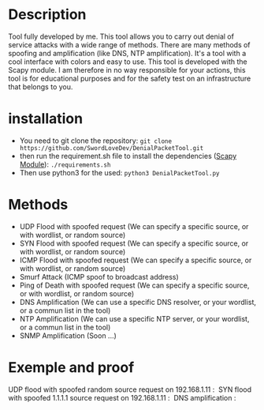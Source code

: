 # Description
Tool fully developed by me. This tool allows you to carry out denial of service attacks with a wide range of methods. There are many methods of spoofing and amplification (like DNS, NTP amplification). It's a tool with a cool interface with colors and easy to use. This tool is developed with the Scapy module. I am therefore in no way responsible for your actions, this tool is for educational purposes and for the safety test on an infrastructure that belongs to you.

# installation
- You need to git clone the repository: `git clone https://github.com/SwordLoveDev/DenialPacketTool.git`
- then run the requirement.sh file to install the dependencies ([Scapy Module](https://scapy.net/)): `./requirements.sh`
- Then use python3 for the used: `python3 DenialPacketTool.py`

# Methods 
- UDP Flood with spoofed request (We can specify a specific source, or with wordlist, or random source)
- SYN Flood with spoofed request (We can specify a specific source, or with wordlist, or random source)
- ICMP Flood with spoofed request (We can specify a specific source, or with wordlist, or random source)
- Smurf Attack (ICMP spoof to broadcast address) 
- Ping of Death with spoofed request (We can specify a specific source, or with wordlist, or random source)
- DNS Amplification (We can use a specific DNS resolver, or your wordlist, or a commun list in the tool)
- NTP Amplification (We can use a specific NTP server, or your wordlist, or a commun list in the tool)
- SNMP Amplification (Soon ...) 

# Exemple and proof
UDP flood with spoofed random source request on 192.168.1.11 :
<img src="https://cdn.discordapp.com/attachments/351798326129197057/812747185895506019/unknown.png" alt="" />
SYN flood with spoofed 1.1.1.1 source request on 192.168.1.11 :
<img src="https://cdn.discordapp.com/attachments/351798326129197057/812747148180979742/unknown.png" alt=""/>
DNS amplification :
<img src="https://cdn.discordapp.com/attachments/744961641246097508/813415935637585930/unknown.png" alt=""/>
<img src="https://cdn.discordapp.com/attachments/744961641246097508/813416015878291476/unknown.png" alt=""/>


